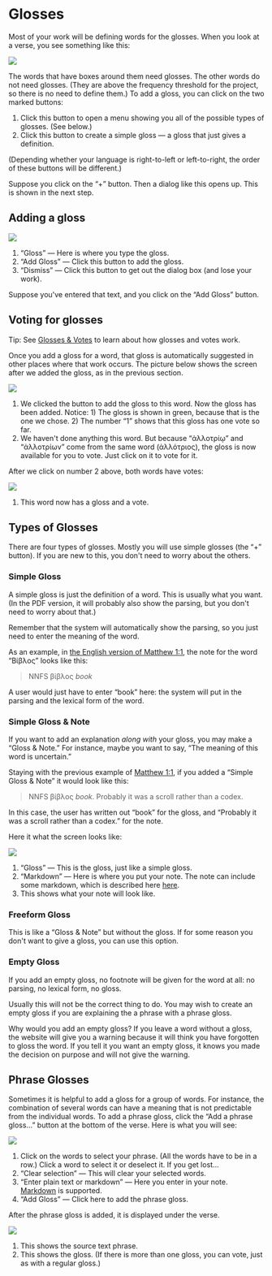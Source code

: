 # Glosses
Most of your work will be defining words for the glosses. When you look at a verse, you see something like this:

![](images/add-gloss.png)

The words that have boxes around them need glosses. The other words do not need glosses. (They are above the frequency threshold for the project, so there is no need to define them.) To add a gloss, you can click on the two marked buttons:

1. Click this button to open a menu showing you all of the possible types of glosses. (See below.)
2. Click this button to create a simple gloss — a gloss that just gives a definition.

(Depending whether your language is right-to-left or left-to-right, the order of these buttons will be different.)

Suppose you click on the “+” button. Then a dialog like this opens up. This is shown in the next step.

## Adding a gloss

![](images/new-gloss-dialog.png)

1. “Gloss” — Here is where you type the gloss.
2. “Add Gloss”  — Click this button to add the gloss.
3. “Dismiss” — Click this button to get out the dialog box (and lose your work).

Suppose you've entered that text, and you click on the “Add Gloss” button.

## Voting for glosses
Tip: See [Glosses & Votes](glosses-votes.md) to learn about how glosses and votes work.

Once you add a gloss for a word, that gloss is automatically suggested in other places where that work occurs. The picture below shows the screen after we added the gloss, as in the previous section.

![](images/gloss-votes.png)

1. We clicked the button to add the gloss to this word. Now the gloss has been added. Notice: 1) The gloss is shown in green, because that is the one we chose. 2) The number “1” shows that this gloss has one vote so far.
2. We haven't done anything this word. But because “ἀλλοτρίῳ” and “ἀλλοτρίων” come from the same word (ἀλλότριος), the gloss is now available for you to vote. Just click on it to vote for it.

After we click on number 2 above, both words have votes:

![](images/both-voted.png)

1. This word now has a gloss and a vote.

## Types of Glosses
There are four types of glosses. Mostly you will use simple glosses (the “+” button). If you are new to this, you don't need to worry about the others.

### Simple Gloss
A simple gloss is just the definition of a word. This is usually what you want. (In the PDF version, it will probably also show the parsing, but you don't need to worry about that.)

Remember that the system will automatically show the parsing, so you just need to enter the meaning of the word.

As an example, in [the English version of Matthew 1:1](https://openreadersbibles.github.io/pub-sblgnt-biblebento/default/sblgnt-biblebento_NT_MAT-1.html), the note for the word “Βίβλος” looks like this:

> NNFS βίβλος *book*

A user would just have to enter “book” here: the system will put in the parsing and the lexical form of the word.

### Simple Gloss & Note
If you want to add an explanation *along with* your gloss, you may make a “Gloss & Note.” For instance, maybe you want to say, “The meaning of this word is uncertain.” 

Staying with the previous example of [Matthew 1:1](https://openreadersbibles.github.io/pub-sblgnt-biblebento/default/sblgnt-biblebento_NT_MAT-1.html), if you added a “Simple Gloss & Note” it would look like this:

> NNFS βίβλος *book*. Probably it was a scroll rather than a codex.

In this case, the user has written out “book” for the gloss, and “Probably it was a scroll rather than a codex.” for the note.

Here it what the screen looks like:

![](images/gloss-with-markdown.png)

1. “Gloss” — This is the gloss, just like a simple gloss.
2. “Markdown” — Here is where you put your note. The note can include some markdown, which is described here [here](markdown.md).
3. This shows what your note will look like.

### Freeform Gloss
This is like a “Gloss & Note” but without the gloss. If for some reason you don't want to give a gloss, you can use this option.

### Empty Gloss
If you add an empty gloss, no footnote will be given for the word at all: no parsing, no lexical form, no gloss.

Usually this will not be the correct thing to do. You may wish to create an empty gloss if you are explaining the a phrase with a phrase gloss.

Why would you add an empty gloss? If you leave a word without a gloss, the website will give you a warning because it will think you have forgotten to gloss the word. If you tell it you want an empty gloss, it knows you made the decision on purpose and will not give the warning.

## Phrase Glosses
Sometimes it is helpful to add a gloss for a group of words. For instance, the combination of several words can have a meaning that is not predictable from the individual words. To add a phrase gloss, click the “Add a phrase gloss...” button at the bottom of the verse. Here is what you will see:

![](images/phrase-gloss.png)

1. Click on the words to select your phrase. (All the words have to be in a row.) Click a word to select it or deselect it. If you get lost...
2. “Clear selection” — This will clear your selected words.
3. “Enter plain text or markdown” — Here you enter in your note. [Markdown](markdown.md) is supported.
4. “Add Gloss” — Click here to add the phrase gloss.

After the phrase gloss is added, it is displayed under the verse.

![](images/phrase-gloss-added.png)

1. This shows the source text phrase.
2. This shows the gloss. (If there is more than one gloss, you can vote, just as with a regular gloss.)



